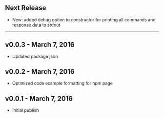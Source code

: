 ## Next Release
* New: added debug option to constructor for printing all commands and response data to stdout
***

## v0.0.3 - March 7, 2016
* Updated package.json

## v0.0.2 - March 7, 2016
* Optimized code example formatting for npm page

## v0.0.1 - March 7, 2016
* Initial publish
